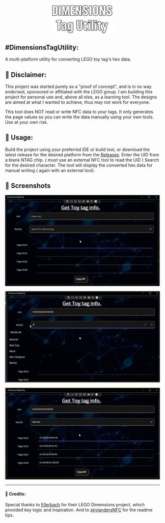 ﻿<p align="center">
<img src="https://github.com/Absent-reality/Dimensions-Tag-Utility/blob/master/Resources/Images/tagutil_logo.png?raw=true" alt="TitleImg" width="200"/>
</p>

#**DimensionsTagUtility:**
------------------
A multi-platform utility for converting LEGO toy tag's hex data.

## 🚨 Disclaimer:
This project was started purely as a "proof of concept", and is in no way endorsed, sponsored or affiliated with the LEGO group.
I am building this project for personal use and, above all else, as a learning tool. The designs are aimed at what I wanted to achieve, thus may not work for everyone.

This tool does NOT read or write NFC data to your tags.
It only generates the page values so you can write the data manually using your own tools. 
Use at your own risk.

## 🔧 Usage:
Build the project using your preferred IDE or build tool, or download the latest release for the desired platform from the [Releases](https://github.com/Absent-reality/Dimensions-Tag-Utility/releases).
Enter the UID from a blank NTAG chip. ( must use an external NFC tool to read the UID )
Search for the desired character.
The tool will display the converted hex data for manual writing ( again with an external tool).

## 📸 Screenshots

<p align="center">
<img src="https://github.com/Absent-reality/Dimensions-Tag-Utility/blob/master/.Github/Images/Screenshot_20250803_030825_Chrome.jpg?raw=true" alt="ScreenShot1" />
</p>

<p align="center">
<img src="https://github.com/Absent-reality/Dimensions-Tag-Utility/blob/master/.Github/Images/Screenshot_20250803_031038_Chrome.jpg?raw=true" alt="ScreenShot2" />
</p>

<p align="center">
<img src="https://github.com/Absent-reality/Dimensions-Tag-Utility/blob/master/.Github/Images/Screenshot_20250803_030933_Chrome.jpg?raw=true" alt="ScreenShot3" />
</p>

-----------------------

#### 🙏 Credits:
Special thanks to [Ellerbach](https://github.com/Ellerbach) for their LEGO Dimensions project, which provided key logic and inspiration.
And to [skylandersNFC](https://github.com/skylandersNFC) for the readme tips.

